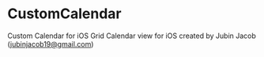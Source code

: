 CustomCalendar
==============

Custom Calendar for iOS
Grid Calendar view for iOS created by Jubin Jacob (jubinjacob19@gmail.com)
